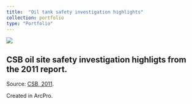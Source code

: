 ```yaml
---
title:  "Oil tank safety investigation highlights"
collection: portfolio
type: "Portfolio"
---
```


<img src='/images/tanks.PNG'>

## CSB oil site safety investigation highligts from the 2011 report.

Source: [CSB, 2011](https://www.csb.gov/oil-site-safety/).

Created in ArcPro.
